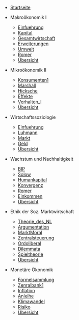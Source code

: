 - [Startseite](README.md)
- Makroökonomik I
    - [Einfuehrung](VL_Makro1/2022-10-13-Einfuehrung.md)
    - [Kapital](VL_Makro1/2022-10-20-Kapital.md)
    - [Gesamtwirtschaft](VL_Makro1/2022-10-27-Gesamtwirtschaft.md)
    - [Erweiterungen](VL_Makro1/2022-11-09-Erweiterungen.md)
    - [Umwelt](VL_Makro1/2022-11-10-Umwelt.md)
    - [Romer](VL_Makro1/2022-11-17-Romer.md)
    - [Übersicht](VL_Makro1/README.md)

- Mikroökonomik II
    - [Konsumenten1](VL_Mikro2/2022-10-25-Konsumenten1.md)
    - [Marshall](VL_Mikro2/2022-11-02-Marshall.md)
    - [Hicksche](VL_Mikro2/2022-11-07-Hicksche.md)
    - [Effekte](VL_Mikro2/2022-11-13-Effekte.md)
    - [Verhalten_I](VL_Mikro2/2022-11-20-Verhalten_I.md)
    - [Übersicht](VL_Mikro2/README.md)

- Wirtschaftssoziologie
    - [Einfuehrung](VL_Soziologie/2022-10-19-Einfuehrung.md)
    - [Luhmann](VL_Soziologie/2022-10-26-Luhmann.md)
    - [Markt](VL_Soziologie/2022-11-09-Markt.md)
    - [Geld](VL_Soziologie/2022-11-16-Geld.md)
    - [Übersicht](VL_Soziologie/README.md)

- Wachstum und Nachhaltigkeit
    - [BIP](VL_Wachstum/2022-10-11-BIP.md)
    - [Solow](VL_Wachstum/2022-10-18-Solow.md)
    - [Humankapital](VL_Wachstum/2022-10-25-Humankapital.md)
    - [Konvergenz](VL_Wachstum/2022-11-01-Konvergenz.md)
    - [Romer](VL_Wachstum/2022-11-08-Romer.md)
    - [Einkommen](VL_Wachstum/2022-11-15-Einkommen.md)
    - [Übersicht](VL_Wachstum/README.md)

- Ethik der Soz. Marktwirtschaft
    - [Theorie_des_NL](VL_Ethik/2022-10-10-Theorie_des_NL.md)
    - [Argumentation](VL_Ethik/2022-10-11-Argumentation.md)
    - [MarktMoral](VL_Ethik/2022-10-18-MarktMoral.md)
    - [Zentralsteuerung](VL_Ethik/2022-10-25-Zentralsteuerung.md)
    - [Ordoliberal](VL_Ethik/2022-11-01-Ordoliberal.md)
    - [Dilemmata](VL_Ethik/2022-11-08-Dilemmata.md)
    - [Spieltheorie](VL_Ethik/2022-11-15-Spieltheorie.md)
    - [Übersicht](VL_Ethik/README.md)

- Monetäre Ökonomik
    - [Formelsammlung](VL_Monetaer/2022-10-00-Formelsammlung.md)
    - [Zenralbank1](VL_Monetaer/2022-10-18-Zenralbank1.md)
    - [Inflation](VL_Monetaer/2022-10-25-Inflation.md)
    - [Anleihe](VL_Monetaer/2022-11-01-Anleihe.md)
    - [Klimawandel](VL_Monetaer/2022-11-08-Klimawandel.md)
    - [Risiko](VL_Monetaer/2022-11-15-Risiko.md)
    - [Übersicht](VL_Monetaer/README.md)

